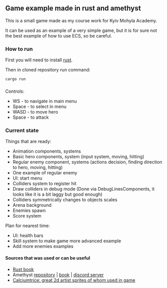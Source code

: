 ## Game example made in rust and amethyst

This is a small game made as my course work for Kyiv Mohyla Academy.

It can be used as an example of a very simple game, but it is for sure not the best example of how to use ECS, so be careful.  

### How to run
First you will need to install [rust](https://www.rust-lang.org/).

Then in cloned repository run command:
```
cargo run
```
###
Controls:
* WS    - to navigate in main menu
* Space - to select in menu
* WASD  - to move hero
* Space - to attack

### Current state
Things that are ready:
* Animation components, systems
* Basic hero components, system (input system, moving, hitting)
* Regular enemy component, systems (actions decision, finding direction to hero, moving, hitting)
* One example of regular enemy
* UI: start menu
* Colliders system to register hit
* Draw colliders in debug mode (Done via DebugLinesComponents, it looks like it is a bit laggy but good enough)
* Colliders symmetrically changes to objects scales
* Arena background
* Enemies spawn
* Score system

Plan for nearest time:
* UI: health bars
* Skill system to make game more advanced example
* Add more enemies examples

#### Sources that was used or can be useful 

* [Rust book](https://doc.rust-lang.org/book/)
* Amethyst [repository](https://github.com/amethyst/amethyst) | [book](https://www.amethyst.rs/book/master/) | [discord server](https://discordapp.com/invite/WzHFX3)
* [Calciumtrice: great 2d artist sprites of whom used in game](https://opengameart.org/users/calciumtrice) 
